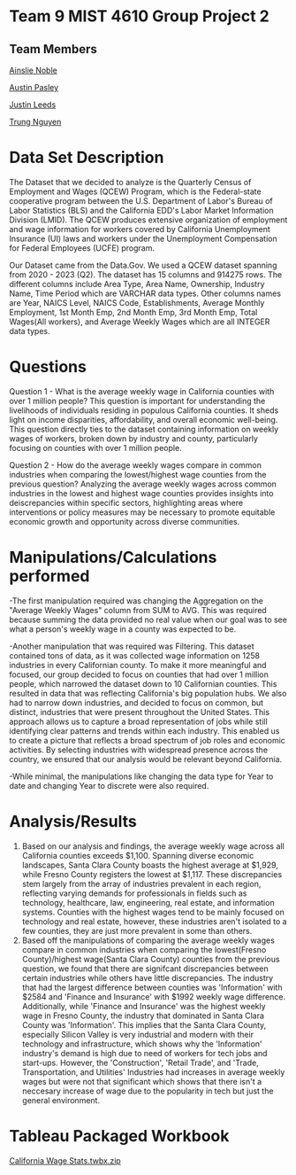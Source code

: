 # Team 9 MIST 4610 Group Project 2



## Team Members

[Ainslie Noble](https://github.com/ainsliehn)

[Austin Pasley](https://github.com/apasley)

[Justin Leeds](https://github.com/justinleeds)

[Trung Nguyen](https://github.com/TrungTNguyenn)

# Data Set Description
The Dataset that we decided to analyze is the Quarterly Census of Employment and Wages (QCEW) Program, which is the Federal-state cooperative program between the U.S. Department of Labor's Bureau of Labor Statistics (BLS) and the California EDD's Labor Market Information Division (LMID). The QCEW produces extensive organization of employment and wage information 
for workers covered by California Unemployment Insurance (UI) laws and workers under the Unemployment Compensation for Federal Employees (UCFE) program. 
 
Our Dataset came from the Data.Gov. We used a QCEW dataset spanning from 2020 - 2023 (Q2). The dataset has 15 columns and 914275 rows. The different columns include Area Type, Area Name, Ownership, Industry Name, Time Period which are VARCHAR data types. Other columns names are Year, NAICS Level, NAICS Code, Establishments, Average Monthly Employment, 1st Month Emp, 2nd Month Emp, 3rd Month Emp, Total Wages(All workers), and Average Weekly Wages which are all INTEGER data types.

# Questions
Question 1 - What is the average weekly wage in California counties with over 1 million people?
This question is important for understanding the livelihoods of individuals residing in populous California counties. It sheds light on income disparities, affordability, and overall economic well-being. This question directly ties to the dataset containing information on weekly wages of workers, broken down by industry and county, particularly focusing on counties with over 1 million people.

Question 2 - How do the average weekly wages compare in common industries when comparing the lowest/highest wage counties from the previous question?
Analyzing the average weekly wages across common industries in the lowest and highest wage counties provides insights into deiscrepancies within specific sectors, highlighting areas where interventions or policy measures may be necessary to promote equitable economic growth and opportunity across diverse communities.

# Manipulations/Calculations performed
-The first manipulation required was changing the Aggregation on the "Average Weekly Wages" column from SUM to AVG. This was required because summing the data provided no real value when our goal was to see what a person's weekly wage in a county was expected to be.

-Another manipulation that was required was Filtering. This dataset contained tons of data, as it was collected wage information on 1258 industries in every Californian county. To make it more meaningful and focused, our group decided to focus on counties that had over 1 million people, which narrowed the dataset down to 10 Californian counties. This resulted in data that was reflecting California's big population hubs. We also had to narrow down industries, and decided to focus on common, but distinct, industries that were present throughout the United States. This approach allows us to capture a broad representation of jobs while still identifying clear patterns and trends within each industry. This enabled us to create a picture that reflects a broad spectrum of job roles and economic activities. By selecting industries with widespread presence across the country, we ensured that our analysis would be relevant beyond California.

-While minimal, the manipulations like changing the data type for Year to date and changing Year to discrete were also required.

# Analysis/Results
1) Based on our analysis and findings, the average weekly wage across all California counties exceeds $1,100. Spanning diverse economic landscapes, Santa Clara County boasts the highest average at $1,929, while Fresno County registers the lowest at $1,117. These discrepancies stem largely from the array of industries prevalent in each region, reflecting varying demands for professionals in fields such as technology, healthcare, law, engineering, real estate, and information systems. Counties with the highest wages tend to be mainly focused on technology and real estate, however, these industries aren't isolated to a few counties, they are just more prevalent in some than others.
2) Based off the manipulations of comparing the average weekly wages compare in common industries when comparing the lowest(Fresno County)/highest wage(Santa Clara County) counties from the previous question, we found that there are signifcant discrepancies between certain industries while others have little discrepancies. The industry that had the largest difference between counties was 'Information' with $2584 and 'Finance and Insurance' with $1992 weekly wage difference. Additionally, while 'Finance and Insurance' was the highest weekly wage in Fresno County, the industry that dominated in Santa Clara County was 'Information'. This implies that the Santa Clara County, especially Silicon Valley is very industrial and modern with their technology and infrastructure, which shows why the 'Information' industry's demand is high due to need of workers for tech jobs and start-ups. However, the 'Construction', 'Retail Trade', and 'Trade, Transportation, and Utilities' Industries had increases in average weekly wages but were not that significant which shows that there isn't a neccesary increase of wage due to the popularity in tech but just the general environment.
# Tableau Packaged Workbook
[California Wage Stats.twbx.zip](https://github.com/TrungTNguyenn/Group-Project-2/files/15119250/California.Wage.Stats.twbx.zip)
